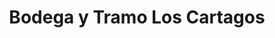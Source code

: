 ---
title: "Bodega y Tramo Los Cartagos"
url: /liberia/bodega-y-tramo-los-cartagos/
shop: Allgemein
---